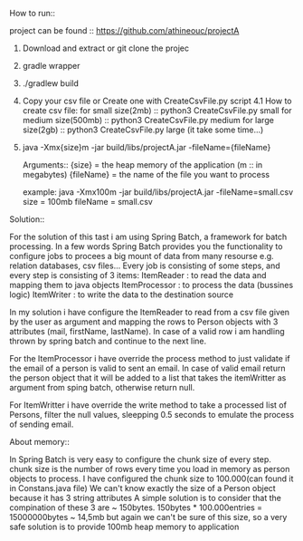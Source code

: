 How to run::

project can be found :: https://github.com/athineouc/projectA

1. Download and extract or git clone the projec

2. gradle wrapper

3. ./gradlew build

4. Copy your csv file or Create one with CreateCsvFile.py script
    4.1 How to create csv file:
    for small size(2mb) :: python3 CreateCsvFile.py small
    for medium size(500mb) :: python3 CreateCsvFile.py medium
    for large size(2gb) :: python3 CreateCsvFile.py large (it take some time...)

5. java -Xmx{size}m -jar build/libs/projectA.jar -fileName={fileName}
    
    Arguments::
    {size} = the heap memory of the application (m :: in megabytes)
    {fileName} = the name of the file you want to process
    
    example:
    java -Xmx100m -jar build/libs/projectA.jar -fileName=small.csv
    size = 100mb
    fileName = small.csv



Solution::

For the solution of this tast i am using Spring Batch, a framework for batch processing.
In a few words Spring Batch provides you the functionality to configure jobs to procees 
a big mount of data from many resourse e.g. relation databases, csv files...
Every job is consisting of some steps, and every step is consisting of 3 items:
ItemReader : to read the data and mapping them to java objects
ItemProcessor : to process the data (bussines logic) 
ItemWriter : to write the data to the destination source

In my solution i have configure the ItemReader to read from a csv file given by the
user as argument and mapping the rows to Person objects with 3 attributes
(mail, firstName, lastName). In case of a valid row i am handling thrown by 
spring batch and continue to the next line.

For the ItemProcessor i have override the process method to just validate if the email
of a person is valid to sent an email. In case of valid email return the person object
that it will be added to a list that takes the itemWritter as argument from sping batch,
otherwise return null.

For ItemWritter i have override the write method to take a processed list of Persons,
filter the null values, sleepping 0.5 seconds to emulate the process of sending email.

About memory::

In Spring Batch is very easy to configure the chunk size of every step.
chunk size is the number of rows every time you load in memory as person objects to process.
I have configured the chunk size to 100.000(can found it in Constans.java file)
We can't know exactly the size of a Person object because it has 3 string attributes 
A simple solution is to consider that the compination of these 3 are ~ 150bytes.
150bytes * 100.000entries = 15000000bytes ~ 14,5mb
but again we can't be sure of this size, so a very safe solution is to provide 100mb heap
memory to application

